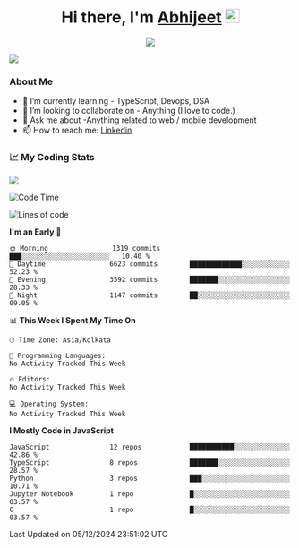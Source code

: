 <div align="center">
   <h1>Hi there, I'm <a href="">Abhijeet</a> <img src="https://media.giphy.com/media/hvRJCLFzcasrR4ia7z/giphy.gif" width="25px"> </h1>
   
   
   <img src="https://pronoun.cyou/x/y?subject=He&object=Him&height=20"> 
</div>

![](https://komarev.com/ghpvc/?username=abhijeetsingh-22)

<h3>About Me </h3>

<!-- - 🔭 I’m currently working on - My engineering Capstone Project -->
- 🌱 I’m currently learning - TypeScript, Devops, DSA
- 👯 I’m looking to collaborate on - Anything (I love to code.)
- 💬 Ask me about -Anything related to web / mobile development
- 📫 How to reach me: [Linkedin](https://www.linkedin.com/in/amabhijeet/)

### &#128200; My Coding Stats

<img align="center" src="https://github-readme-stats.vercel.app/api?username=abhijeetsingh-22&count_private=true&show_icons=true&theme=default&hide=stars" />

<!--START_SECTION:waka-->
![Code Time](http://img.shields.io/badge/Code%20Time-463%20hrs%2033%20mins-blue)

![Lines of code](https://img.shields.io/badge/From%20Hello%20World%20I%27ve%20Written-4.0%20million%20lines%20of%20code-blue)

**I'm an Early 🐤** 

```text
🌞 Morning                1319 commits        ███░░░░░░░░░░░░░░░░░░░░░░   10.40 % 
🌆 Daytime                6623 commits        █████████████░░░░░░░░░░░░   52.23 % 
🌃 Evening                3592 commits        ███████░░░░░░░░░░░░░░░░░░   28.33 % 
🌙 Night                  1147 commits        ██░░░░░░░░░░░░░░░░░░░░░░░   09.05 % 
```


📊 **This Week I Spent My Time On** 

```text
🕑︎ Time Zone: Asia/Kolkata

💬 Programming Languages: 
No Activity Tracked This Week

🔥 Editors: 
No Activity Tracked This Week

💻 Operating System: 
No Activity Tracked This Week
```

**I Mostly Code in JavaScript** 

```text
JavaScript               12 repos            ███████████░░░░░░░░░░░░░░   42.86 % 
TypeScript               8 repos             ███████░░░░░░░░░░░░░░░░░░   28.57 % 
Python                   3 repos             ███░░░░░░░░░░░░░░░░░░░░░░   10.71 % 
Jupyter Notebook         1 repo              █░░░░░░░░░░░░░░░░░░░░░░░░   03.57 % 
C                        1 repo              █░░░░░░░░░░░░░░░░░░░░░░░░   03.57 % 
```




 Last Updated on 05/12/2024 23:51:02 UTC
<!--END_SECTION:waka-->

